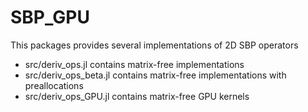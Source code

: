 # SBP_GPU
This packages provides several implementations of 2D SBP operators

- src/deriv_ops.jl contains matrix-free implementations
- src/deriv_ops_beta.jl contains matrix-free implementations with preallocations
- src/deriv_ops_GPU.jl contains matrix-free GPU kernels

